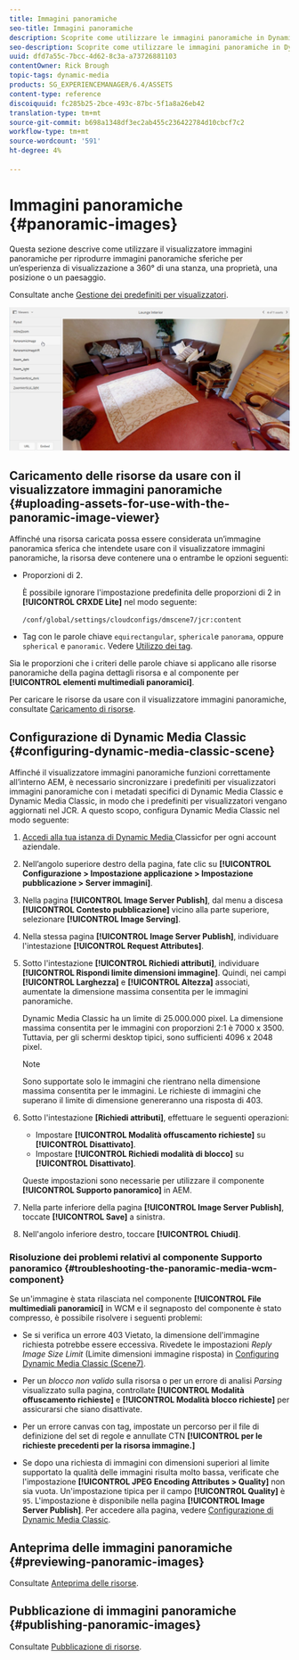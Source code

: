 ```yaml
---
title: Immagini panoramiche
seo-title: Immagini panoramiche
description: Scoprite come utilizzare le immagini panoramiche in Dynamic Media.
seo-description: Scoprite come utilizzare le immagini panoramiche in Dynamic Media.
uuid: dfd7a55c-7bcc-4d62-8c3a-a73726881103
contentOwner: Rick Brough
topic-tags: dynamic-media
products: SG_EXPERIENCEMANAGER/6.4/ASSETS
content-type: reference
discoiquuid: fc285b25-2bce-493c-87bc-5f1a8a26eb42
translation-type: tm+mt
source-git-commit: b698a1348df3ec2ab455c236422784d10cbcf7c2
workflow-type: tm+mt
source-wordcount: '591'
ht-degree: 4%

---
```



# Immagini panoramiche {#panoramic-images}

Questa sezione descrive come utilizzare il visualizzatore immagini panoramiche per riprodurre immagini panoramiche sferiche per un’esperienza di visualizzazione a 360° di una stanza, una proprietà, una posizione o un paesaggio.

Consultate anche [Gestione dei predefiniti per visualizzatori](managing-viewer-presets.md).

![panoramico-immagine2](assets/panoramic-image2.png)

## Caricamento delle risorse da usare con il visualizzatore immagini panoramiche {#uploading-assets-for-use-with-the-panoramic-image-viewer}

Affinché una risorsa caricata possa essere considerata un’immagine panoramica sferica che intendete usare con il visualizzatore immagini panoramiche, la risorsa deve contenere una o entrambe le opzioni seguenti:

* Proporzioni di 2.

   È possibile ignorare l&#39;impostazione predefinita delle proporzioni di 2 in **[!UICONTROL CRXDE Lite]** nel modo seguente:

   `/conf/global/settings/cloudconfigs/dmscene7/jcr:content`

* Tag con le parole chiave `equirectangular`, `spherical`e `panorama`, oppure `spherical` e `panoramic`. Vedere [Utilizzo dei tag](/help/sites-authoring/tags.md).

Sia le proporzioni che i criteri delle parole chiave si applicano alle risorse panoramiche della pagina dettagli risorsa e al componente per **[!UICONTROL elementi multimediali panoramici]**.

Per caricare le risorse da usare con il visualizzatore immagini panoramiche, consultate [Caricamento di risorse](managing-assets-touch-ui.md#uploading-assets).

## Configurazione di Dynamic Media Classic {#configuring-dynamic-media-classic-scene}

Affinché il visualizzatore immagini panoramiche funzioni correttamente all’interno AEM, è necessario sincronizzare i predefiniti per visualizzatori immagini panoramiche con i metadati specifici di Dynamic Media Classic e Dynamic Media Classic, in modo che i predefiniti per visualizzatori vengano aggiornati nel JCR. A questo scopo, configura Dynamic Media Classic nel modo seguente:

1. [Accedi alla tua istanza di Dynamic Media ](https://www.adobe.com/marketing-cloud/experience-manager/scene7-login.html) Classicfor per ogni account aziendale.

1. Nell’angolo superiore destro della pagina, fate clic su **[!UICONTROL Configurazione > Impostazione applicazione > Impostazione pubblicazione > Server immagini]**.
1. Nella pagina **[!UICONTROL Image Server Publish]**, dal menu a discesa **[!UICONTROL Contesto pubblicazione]** vicino alla parte superiore, selezionare **[!UICONTROL Image Serving]**.

1. Nella stessa pagina **[!UICONTROL Image Server Publish]**, individuare l&#39;intestazione **[!UICONTROL Request Attributes]**.
1. Sotto l&#39;intestazione **[!UICONTROL Richiedi attributi]**, individuare **[!UICONTROL Rispondi limite dimensioni immagine]**. Quindi, nei campi **[!UICONTROL Larghezza]** e **[!UICONTROL Altezza]** associati, aumentate la dimensione massima consentita per le immagini panoramiche.

   Dynamic Media Classic ha un limite di 25.000.000 pixel. La dimensione massima consentita per le immagini con proporzioni 2:1 è 7000 x 3500. Tuttavia, per gli schermi desktop tipici, sono sufficienti 4096 x 2048 pixel.

   >[!NOTE]
   >
   >Sono supportate solo le immagini che rientrano nella dimensione massima consentita per le immagini. Le richieste di immagini che superano il limite di dimensione genereranno una risposta di 403.

1. Sotto l&#39;intestazione **[Richiedi attributi]**, effettuare le seguenti operazioni:

   * Impostare **[!UICONTROL Modalità offuscamento richieste]** su **[!UICONTROL Disattivato]**.
   * Impostare **[!UICONTROL Richiedi modalità di blocco]** su **[!UICONTROL Disattivato]**.

   Queste impostazioni sono necessarie per utilizzare il componente **[!UICONTROL Supporto panoramico]** in AEM.

1. Nella parte inferiore della pagina **[!UICONTROL Image Server Publish]**, toccate **[!UICONTROL Save]** a sinistra.

1. Nell&#39;angolo inferiore destro, toccare **[!UICONTROL Chiudi]**.

### Risoluzione dei problemi relativi al componente Supporto panoramico {#troubleshooting-the-panoramic-media-wcm-component}

Se un&#39;immagine è stata rilasciata nel componente **[!UICONTROL File multimediali panoramici]** in WCM e il segnaposto del componente è stato compresso, è possibile risolvere i seguenti problemi:

* Se si verifica un errore 403 Vietato, la dimensione dell&#39;immagine richiesta potrebbe essere eccessiva. Rivedete le impostazioni *Reply Image Size Limit* (Limite dimensioni immagine risposta) in [Configuring Dynamic Media Classic (Scene7)](#configuring-dynamic-media-classic-scene).

* Per un *blocco non valido* sulla risorsa o per un errore di analisi *Parsing* visualizzato sulla pagina, controllate **[!UICONTROL Modalità offuscamento richieste]** e **[!UICONTROL Modalità blocco richieste]** per assicurarsi che siano disattivate.
* Per un errore canvas con tag, impostate un percorso per il file di definizione del set di regole e annullate CTN **[!UICONTROL per le richieste precedenti per la risorsa immagine.]**
* Se dopo una richiesta di immagini con dimensioni superiori al limite supportato la qualità delle immagini risulta molto bassa, verificate che l&#39;impostazione **[!UICONTROL JPEG Encoding Attributes > Quality]** non sia vuota. Un&#39;impostazione tipica per il campo **[!UICONTROL Quality]** è `95`. L&#39;impostazione è disponibile nella pagina **[!UICONTROL Image Server Publish]**. Per accedere alla pagina, vedere [Configurazione di Dynamic Media Classic](#configuring-dynamic-media-classic-scene).

## Anteprima delle immagini panoramiche {#previewing-panoramic-images}

Consultate [Anteprima delle risorse](previewing-assets.md).

## Pubblicazione di immagini panoramiche {#publishing-panoramic-images}

Consultate [Pubblicazione di risorse](publishing-dynamicmedia-assets.md).
